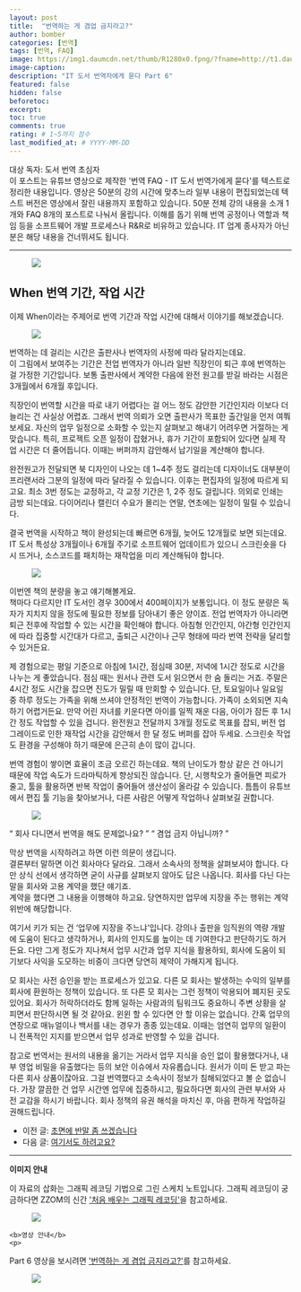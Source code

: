 ```yaml
---
layout: post
title:  "번역하는 게 겸업 금지라고?"
author: bomber
categories: [번역]
tags: [번역, FAQ]
image: https://img1.daumcdn.net/thumb/R1280x0.fpng/?fname=http://t1.daumcdn.net/brunch/service/user/96Gy/image/01nj27nUFDr2bUqhRU5sUKcwdwY.png
image-caption: 
description: "IT 도서 번역자에게 묻다 Part 6"
featured: false
hidden: false
beforetoc: 
excerpt: 
toc: true
comments: true
rating: # 1~5까지 점수
last_modified_at: # YYYY-MM-DD
---
```



<div class="note">
<p>
대상 독자: 도서 번역 초심자<br/>
이 포스트는 유튜브 영상으로 제작한 '번역 FAQ - IT 도서 번역가에게 묻다'를 텍스트로 정리한 내용입니다. 영상은 50분의 강의 시간에 맞추느라 일부 내용이 편집되었는데 텍스트 버전은 영상에서 잘린 내용까지 포함하고 있습니다. 50분 전체 강의 내용을 소개 1개와 FAQ 8개의 포스트로 나눠서 올립니다. 
이해를 돕기 위해 번역 공정이나 역할과 책임 등을 소프트웨어 개발 프로세스나 R&R로 비유하고 있습니다. IT 업계 종사자가 아닌 분은 해당 내용을 건너뛰셔도 됩니다.
</p>
</div>

<hr/>



<figure>
<img class="large" src="https://img1.daumcdn.net/thumb/R1280x0.fpng/?fname=http://t1.daumcdn.net/brunch/service/user/96Gy/image/g9QEh-RD9EuKk3Sm92fWCyWeFIk.png" alter="">
<figcaption class="center"></figcaption>
</figure>

## When 번역 기간, 작업 시간

이제 When이라는 주제어로 번역 기간과 작업 시간에 대해서 이야기를 해보겠습니다.

<figure>
<img class="large" src="https://img1.daumcdn.net/thumb/R1280x0.fpng/?fname=http://t1.daumcdn.net/brunch/service/user/96Gy/image/BdGpKu_98G1MzfNdrIAQh6qVbHo.png" alter="">
<figcaption class="center"></figcaption>
</figure>

번역하는 데 걸리는 시간은  출판사나 번역자의 사정에 따라 달라지는데요.<br/>
이 그림에서 보여주는 기간은 전업 번역자가 아니라 일반 직장인이 퇴근 후에 번역하는 걸 가정한 기간입니다. 보통 출판사에서 계약한 다음에 완전 원고를 받길 바라는 시점은 3개월에서 6개월 후입니다.<br/>

직장인이 번역할 시간을 따로 내기 어렵다는 걸 어느 정도 감안한 기간인지라 이보다 더 늘리는 건 사실상 어렵죠. 그래서 번역 의뢰가 오면 출판사가 목표한 출간일을 먼저 여쭤보세요. 자신의 업무 일정으로 소화할 수 있는지 살펴보고 해내기 어려우면 거절하는 게 맞습니다. 특히, 프로젝트 오픈 일정이 잡혔거나, 휴가 기간이 포함되어 있다면 실제 작업 시간은 더 줄어듭니다. 이때는 버퍼까지 감안해서 납기일을 계산해야 합니다.<br/>

완전원고가 전달되면 북 디자인이 나오는 데 1~4주 정도 걸리는데 디자이너도 대부분이 프리랜서라 그분의 일정에 따라 달라질 수 있습니다. 이후는 편집자의 일정에 따르게 되고요. 최소 3번 정도는 교정하고, 각 교정 기간은 1, 2주 정도 걸립니다. 의외로 인쇄는 금방 되는데요. 다이어리나 캘린더 수요가 몰리는 연말, 연초에는 일정이 밀릴 수 있습니다.<br/>

결국 번역을 시작하고 책이 완성되는데 빠르면 6개월, 늦어도 12개월로 보면 되는데요. IT 도서 특성상 3개월이나 6개월 주기로 소프트웨어 업데이트가 있으니 스크린숏을 다시 뜨거나, 소스코드를 패치하는 재작업을 미리 계산해둬야 합니다.

<figure>
<img class="large" src="https://img1.daumcdn.net/thumb/R1280x0.fpng/?fname=http://t1.daumcdn.net/brunch/service/user/96Gy/image/ERRkWhlWeoQvGcA8tZynQhG48IM.png" alter="">
<figcaption class="center"></figcaption>
</figure>

이번엔 책의 분량을 놓고 얘기해볼게요.<br/>
책마다 다르지만 IT 도서인 경우 300에서 400페이지가 보통입니다. 이 정도 분량은 독자가 지치지 않을 정도에 필요한 정보를 담아내기 좋은 양이죠. 전업 번역자가 아니라면 퇴근 전후에 작업할 수 있는 시간을 확인해야 합니다. 아침형 인간인지, 야간형 인간인지에 따라 집중할 시간대가 다르고, 출퇴근 시간이나 근무 형태에 따라 번역 전략을 달리할 수 있거든요.<br/>

제 경험으로는 평일 기준으로 아침에 1시간, 점심때 30분, 저녁에 1시간 정도로 시간을 나누는 게 좋았습니다. 점심 때는 원서나 관련 도서 읽으면서 한 숨 돌리는 거죠. 주말은 4시간 정도 시간을 잡으면 진도가 밀릴 때 만회할 수 있습니다. 단, 토요일이나 일요일 중 하루 정도는 가족을 위해 쓰셔야 안정적인 번역이 가능합니다. 가족이 소외되면 지속하기 어렵거든요. 만약 어린 자녀를 키운다면 아이를 일찍 재운 다음, 아이가 잠든 후 1시간 정도 작업할 수 있을 겁니다. 완전원고 전달까지 3개월 정도로 목표를 잡되, 버전 업그레이드로 인한 재작업 시간을 감안해서 한 달 정도 버퍼를 잡아 두세요. 스크린숏 작업도 환경을 구성해야 하기 때문에 은근히 손이 많이 갑니다.<br/>

번역 경험이 쌓이면 효율이 조금 오르긴 하는데요. 책의 난이도가 항상 같은 건 아니기 때문에 작업 속도가 드라마틱하게 향상되진 않습니다. 단, 시행착오가 줄어들면 피로가 줄고, 툴을 활용하면 반복 작업이 줄어들어 생산성이 올라갈 수 있습니다. 틈틈이 유튜브에서 편집 툴 기능을 찾아보거나, 다른 사람은 어떻게 작업하나 살펴보길 권합니다.

<figure>
<img class="large" src="https://img1.daumcdn.net/thumb/R1280x0.fpng/?fname=http://t1.daumcdn.net/brunch/service/user/96Gy/image/d8TFXQvbLpzTEjGYaYNFXULjWUg.png" alter="">
<figcaption class="center"></figcaption>
</figure>

<q class="center">
회사 다니면서 번역을 해도 문제없나요?
</q>
<q class="center">
겸업 금지 아닙니까?
</q>


막상 번역을 시작하려고 하면 이런 의문이 생깁니다.<br/>
결론부터 말하면 이건 회사마다 달라요. 그래서 소속사의 정책을 살펴보셔야 합니다. 다만 상식 선에서 생각하면 굳이 사규를 살펴보지 않아도 답은 나옵니다. 회사를 다닌 다는 말을 회사와 고용 계약을 했단 얘기죠.<br/>
계약을 했다면 그 내용을 이행해야 하고요. 당연하지만 업무에 지장을 주는 행위는 계약 위반에 해당합니다.<br/>

여기서 키가 되는 건 ‘업무에 지장을 주느냐’입니다. 강의나 출판을 임직원의 역량 개발에 도움이 된다고 생각하거나, 회사의 인지도를 높이는 데 기여한다고 판단하기도 하거든요. 다만 그게 정도가 지나쳐서 업무 시간과 업무 지식을 활용하되, 회사에 도움이 되기보다 사익을 도모하는 비중이 크다면 당연히 제약이 가해지게 됩니다.<br/>

모 회사는 사전 승인을 받는 프로세스가 있고요. 다른 모 회사는 발생하는 수익의 일부를 회사에 환원하는 정책이 있습니다. 또 다른 모 회사는 그런 정책이 악용되어 폐지된 곳도 있어요. 회사가 허락하더라도 함께 일하는 사람과의 팀워크도 중요하니 주변 상황을 살피면서 판단하시면 될 것 같아요. 윈윈 할 수 있다면 안 할 이유는 없습니다. 간혹 업무의 연장으로 매뉴얼이나 백서를 내는 경우가 종종 있는데요. 이때는 엄연히 업무의 일환이니 전폭적인 지지를 받으면서 업무 성과로 반영할 수 있을 겁니다.<br/>

참고로 번역서는 원서의 내용을 옮기는 거라서 업무 지식을 승인 없이 활용했다거나, 내부 영업 비밀을 유출했다는 등의 보안 이슈에서 자유롭습니다. 원서가 이미 돈 받고 파는 다른 회사 상품이잖아요. 그걸 번역했다고 소속사이 정보가 침해되었다고 볼 순 없습니다. 가장 깔끔한 건 업무 시간엔 업무에 집중하시고, 필요하다면 회사의 관련 부서와 사전 교감을 하시기 바랍니다. 회사 정책의 유권 해석을 마치신 후, 마음 편하게 작업하길 권해드립니다.

<ul>
<li>
이전 글: <a href="{{ site.baseurl }}/faq-06-how" target="_blank">초면에 반말 좀 쓰겠습니다</a>
</li>
<li>
다음 글: <a href="{{ site.baseurl }}/faq-08-where" target="_blank">여기서도 하려고요?</a>
</li>
</ul>

<hr/>

<div class="note">
    <b>이미지 안내</b>
    <p>
    이 자료의 삽화는 그래픽 레코딩 기법으로 그린 스케치 노트입니다. 그래픽 레코딩이 궁금하다면 ZZOM의 신간 <a href="http://aladin.kr/p/G4zvf" target="_blank">'처음 배우는 그래픽 레코딩'</a>을 참고하세요.
    </p>
    <figure>
    <img class="large" src="https://img1.daumcdn.net/thumb/R1280x0.fpng/?fname=http://t1.daumcdn.net/brunch/service/user/96Gy/image/qqqnmhAWZxfuZ8twG-cVZh5PVkE.png" alter="">
    </figure>

    <b>영상 안내</b>
    <p>
 Part 6 영상을 보시려면 <a href="https://youtu.be/zTYQZXCbKwQ" target="_blank">'번역하는 게 겸업 금지라고?'</a>를 참고하세요.
    </p>
    <figure>
    <img class="large" src="https://img1.daumcdn.net/thumb/R1280x0.fpng/?fname=http://t1.daumcdn.net/brunch/service/user/96Gy/image/01nj27nUFDr2bUqhRU5sUKcwdwY.png" alter="">
    </figure>
</div>